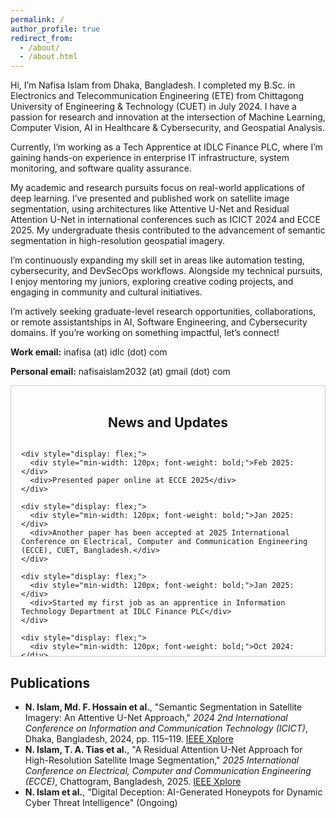 ```yaml
---
permalink: /
author_profile: true
redirect_from: 
  - /about/
  - /about.html
---
```


Hi, I’m Nafisa Islam from Dhaka, Bangladesh. I completed my B.Sc. in Electronics and Telecommunication Engineering (ETE) from Chittagong University of Engineering & Technology (CUET) in July 2024. I have a  passion for research and innovation at the intersection of Machine Learning, Computer Vision, AI in Healthcare & Cybersecurity, and Geospatial Analysis.

Currently, I’m working as a Tech Apprentice at IDLC Finance PLC, where I’m gaining hands-on experience in enterprise IT infrastructure, system monitoring, and software quality assurance.

My academic and research pursuits focus on real-world applications of deep learning. I’ve presented and published work on satellite image segmentation, using architectures like Attentive U-Net and Residual Attention U-Net in international conferences such as ICICT 2024 and ECCE 2025. My undergraduate thesis contributed to the advancement of semantic segmentation in high-resolution geospatial imagery.

I’m continuously expanding my skill set in areas like automation testing, cybersecurity, and DevSecOps workflows. Alongside my technical pursuits, I enjoy mentoring my juniors, exploring creative coding projects, and engaging in community and cultural initiatives. 

I’m actively seeking graduate-level research opportunities, collaborations, or remote assistantships in AI, Software Engineering, and Cybersecurity domains. If you’re working on something impactful, let’s connect!

**Work email:** inafisa (at) idlc (dot) com

**Personal email:** nafisaislam2032 (at) gmail (dot) com

<section id="news-updates" style="max-height: 400px; overflow-y: scroll; padding: 1rem; border: 1px solid #ccc;">
  <h2 style="text-align: center;">News and Updates</h2>
  <div style="display: flex; flex-direction: column; gap: 1rem;">

    <div style="display: flex;">
      <div style="min-width: 120px; font-weight: bold;">Feb 2025:</div>
      <div>Presented paper online at ECCE 2025</div>
    </div>

    <div style="display: flex;">
      <div style="min-width: 120px; font-weight: bold;">Jan 2025:</div>
      <div>Another paper has been accepted at 2025 International Conference on Electrical, Computer and Communication Engineering (ECCE), CUET, Bangladesh.</div>
    </div>

    <div style="display: flex;">
      <div style="min-width: 120px; font-weight: bold;">Jan 2025:</div>
      <div>Started my first job as an apprentice in Information Technology Department at IDLC Finance PLC</div>
    </div>

    <div style="display: flex;">
      <div style="min-width: 120px; font-weight: bold;">Oct 2024:</div>
      <div>Presented the paper at ICICT 2024 at ECE Building, BUET, Bangladesh.</div>
    </div>
    
    <div style="display: flex;">
      <div style="min-width: 120px; font-weight: bold;">Sept 2024:</div>
      <div>My first paper (based on undergrad thesis) got accepted at <em>2024 2nd International Conference on Information and Communication Technology (ICICT)</em>, BUET, Bangladesh.</div>
    </div>

    <div style="display: flex;">
      <div style="min-width: 120px; font-weight: bold;">Sept 2024:</div>
      <div>Completed my B.Sc. Degree.</div>
    </div>

    <div style="display: flex;">
      <div style="min-width: 120px; font-weight: bold;">June 2024:</div>
      <div>Defended my undergrad thesis!</div>
    </div>

  </div>
</section>

<h2>Publications</h2>
<ul>
  <li>
    <strong>N. Islam, Md. F. Hossain et al.</strong>, 
    "Semantic Segmentation in Satellite Imagery: An Attentive U-Net Approach," 
    <em>2024 2nd International Conference on Information and Communication Technology (ICICT)</em>, 
    Dhaka, Bangladesh, 2024, pp. 115–119. 
    <a href="https://ieeexplore.ieee.org/document/10839725">IEEE Xplore</a>
  </li>
  <li>
    <strong>N. Islam, T. A. Tias et al.</strong>, 
    "A Residual Attention U-Net Approach for High-Resolution Satellite Image Segmentation," 
    <em>2025 International Conference on Electrical, Computer and Communication Engineering (ECCE)</em>, 
    Chattogram, Bangladesh, 2025. 
    <a href="https://ieeexplore.ieee.org/document/11013405">IEEE Xplore</a>
  </li>
  <li>
    <strong>N. Islam et al.</strong>, 
    "Digital Deception: AI-Generated Honeypots for Dynamic Cyber Threat Intelligence" 
    (Ongoing)
  </li>
  </li>
</ul>



